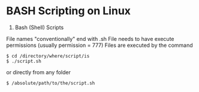 BASH Scripting on Linux
=======================

1. Bash (Shell) Scripts

File names "conventionally" end with .sh
File needs to have execute permissions (usually permission = 777)
Files are executed by the command

    $ cd /directory/where/script/is
    $ ./script.sh

or directly from any folder

    $ /absolute/path/to/the/script.sh

